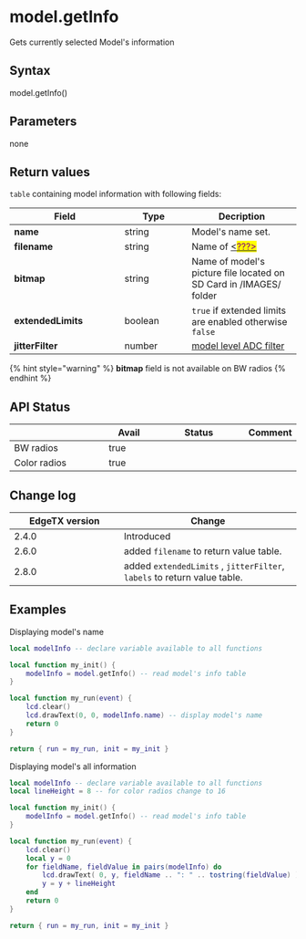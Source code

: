 # model.getInfo

Gets currently selected Model's information

## Syntax

model.getInfo()

## Parameters

none

## Return values

`table` containing model information with following fields:

<table data-header-hidden><thead><tr><th width="178">Field</th><th width="102">Type</th><th>Decription</th></tr></thead><tbody><tr><td><strong>name</strong></td><td>string</td><td>Model's name set.  </td></tr><tr><td><strong>filename</strong></td><td>string</td><td>Name of <a data-footnote-ref href="#user-content-fn-1">&#x3C;<mark style="color:purple;">???></mark></a></td></tr><tr><td><strong>bitmap</strong></td><td>string</td><td>Name of model's picture file located on SD Card in /IMAGES/ folder</td></tr><tr><td><strong>extendedLimits</strong></td><td>boolean</td><td><code>true</code> if extended limits are enabled otherwise <code>false</code></td></tr><tr><td><strong>jitterFilter</strong></td><td>number</td><td><a data-footnote-ref href="#user-content-fn-2">model level ADC filter</a></td></tr></tbody></table>

{% hint style="warning" %}
**bitmap** field is not available on BW radios
{% endhint %}

## API Status

<table><thead><tr><th width="153"></th><th width="72" data-type="checkbox">Avail</th><th width="145" data-type="select">Status</th><th>Comment</th></tr></thead><tbody><tr><td>BW radios</td><td>true</td><td></td><td></td></tr><tr><td>Color radios</td><td>true</td><td></td><td></td></tr></tbody></table>

## Change log

<table><thead><tr><th width="177">EdgeTX version</th><th>Change</th></tr></thead><tbody><tr><td>2.4.0</td><td>Introduced</td></tr><tr><td>2.6.0</td><td>added <code>filename</code> to return value table.</td></tr><tr><td>2.8.0</td><td>added <code>extendedLimits</code> , <code>jitterFilter</code>, <code>labels</code> to return value table.</td></tr></tbody></table>

## Examples

Displaying model's name

```lua
local modelInfo -- declare variable available to all functions 

local function my_init() {
    modelInfo = model.getInfo() -- read model's info table
}

local function my_run(event) {
    lcd.clear()
    lcd.drawText(0, 0, modelInfo.name) -- display model's name
    return 0
}

return { run = my_run, init = my_init }
```

Displaying model's all information

```lua
local modelInfo -- declare variable available to all functions 
local lineHeight = 8 -- for color radios change to 16

local function my_init() {
    modelInfo = model.getInfo() -- read model's info table
}

local function my_run(event) {
    lcd.clear()
    local y = 0
    for fieldName, fieldValue in pairs(modelInfo) do
        lcd.drawText( 0, y, fieldName .. ": " .. tostring(fieldValue) ) -- display model's name
        y = y + lineHeight
    end
    return 0
}

return { run = my_run, init = my_init }
```

[^1]: <mark style="color:red;">Name of what?</mark>    &#x20;

[^2]: <mark style="color:red;">What values are allowed?</mark>     &#x20;
